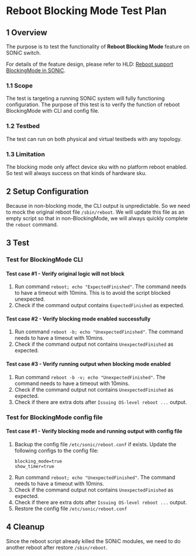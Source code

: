 # Reboot Blocking Mode Test Plan

## 1 Overview

The purpose is to test the functionality of **Reboot Blocking Mode** feature on SONiC switch.

For details of the feature design, please refer to HLD: [Reboot support BlockingMode in SONiC](https://github.com/sonic-net/SONiC/blob/master/doc/reboot/Reboot_BlockingMode_HLD.md).

### 1.1 Scope

The test is targeting a running SONiC system will fully functioning configuration. The purpose of this test is to verify the function of reboot BlockingMode with CLI and config file.

### 1.2 Testbed

The test can run on both physical and virtual testbeds with any topology.

### 1.3 Limitation

The blocking mode only affect device sku with no platform reboot enabled. So test will always success on that kinds of hardware sku.

## 2 Setup Configuration

Because in non-blocking mode, the CLI output is unpredictable. So we need to mock the original reboot file `/sbin/reboot`. We will update this file as an empty script so that in non-BlockingMode, we will always quickly complete the `reboot` command.

## 3 Test

### Test for BlockingMode CLI
#### Test case #1 - Verify original logic will not block
1. Run command `reboot; echo "ExpectedFinished"`. The command needs to have a timeout with 10mins. This is to avoid the script blocked unexpected.
1. Check if the command output contains `ExpectedFinished` as expected.

#### Test case #2 - Verify blocking mode enabled successfully
1. Run command `reboot -b; echo "UnexpectedFinished"`. The command needs to have a timeout with 10mins.
1. Check if the command output not contains `UnexpectedFinished` as expected.

#### Test case #3 - Verify running output when blocking mode enabled
1. Run command `reboot -b -v; echo "UnexpectedFinished"`. The command needs to have a timeout with 10mins.
1. Check if the command output not contains `UnexpectedFinished` as expected.
1. Check if there are extra dots after `Issuing OS-level reboot ...` output.

### Test for BlockingMode config file
#### Test case #1 - Verify blocking mode and running output with config file
1. Backup the config file `/etc/sonic/reboot.conf` if exists. Update the following configs to the config file:
   ```
   blocking_mode=true
   show_timer=true
   ```
1. Run command `reboot; echo "UnexpectedFinished"`. The command needs to have a timeout with 10mins.
1. Check if the command output not contains `UnexpectedFinished` as expected.
1. Check if there are extra dots after `Issuing OS-level reboot ...` output.
1. Restore the config file `/etc/sonic/reboot.conf`

## 4 Cleanup
Since the reboot script already killed the SONiC modules, we need to do another reboot after restore `/sbin/reboot`.